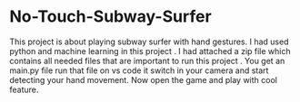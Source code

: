 # No-Touch-Subway-Surfer
This project is about playing subway surfer with hand gestures.
I had used python and machine learning in this project .
I had attached a zip file which contains all needed files that are important to run this project .
You get an main.py file run that file on vs code it switch in your camera and start detecting your hand movement.
Now open the game and play with cool feature.
